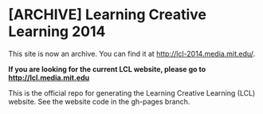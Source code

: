 [ARCHIVE] Learning Creative Learning 2014
==========================
This site is now an archive. You can find it at http://lcl-2014.media.mit.edu/.

**If you are looking for the current LCL website, please go to http://lcl.media.mit.edu**



This is the official repo for generating the Learning Creative Learning (LCL) website. See the website code in the gh-pages branch.
